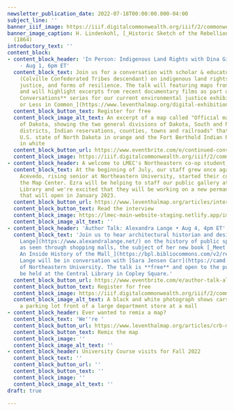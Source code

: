 ```yaml
---
newsletter_publication_date: 2022-07-18T00:00:00.000-04:00
subject_line: ''
banner_iiif_image: https://iiif.digitalcommonwealth.org/iiif/2/commonwealth:ww72bn94m/266,3287,5853,1890/full/0/default.jpg
banner_image_caption: H. Lindenkohl, [_Historic Sketch of the Rebellion_](https://collections.leventhalmap.org/search/commonwealth:ww72bn93b)
  (1864)
introductory_text: ''
content_block:
- content_block_header: 'In Person: Indigenous Land Rights with Dina Gilio-Whitaker
    · Aug 1, 6pm ET'
  content_block_text: Join us for a conversation with scholar & educator [Dina Gilio-Whitaker](https://dgwconsulting.org/#bio)
    (Colville Confederated Tribes descendant) on indigenous land rights, environmental
    justice, and forms of resilience. The talk will featuring maps from our collections
    and will highlight excerpts from recent documentary films as part of our **Continued
    Conversations** series for our current environmental justice exhibition, [_More
    or Less in Common_](https://www.leventhalmap.org/digital-exhibitions/more-or-less-in-common/)_._
  content_block_button_text: Register for free
  content_block_image_alt_text: An excerpt of a map called "Official map of the territory
    of Dakota, showing the two general divisions of Dakota, South and North, the land
    districts, Indian reservations, counties, towns and railroads" that shows the
    U.S. state of North Dakota in orange and the Fort Berthold Indian Reservation
    in white
  content_block_button_url: https://www.eventbrite.com/e/continued-conversations-indigenous-land-rights-with-dina-gilio-whitaker-tickets-378019676027?aff=newsletter20220718
  content_block_image: https://iiif.digitalcommonwealth.org/iiif/2/commonwealth:4m90fb35q/80,121,3713,2479/full/0/default.jpg
- content_block_header: A welcome to LMEC's Northeastern co-op student, Ezra Acevedo
  content_block_text: At the beginning of July, our staff grew once again as Ezra
    Acevedo, rising senior at Northeastern University, started their co-op term with
    the Map Center. Ezra will be helping to staff our public gallery at the Central
    Library and we're excited that they will be working on a new permanent exhibit
    that will open in January 2023.
  content_block_button_url: https://www.leventhalmap.org/articles/interview-with-ezra/
  content_block_button_text: Read the interview
  content_block_image: https://lmec-main-website-staging.netlify.app/images/headshots/ezra-acevedo.jpg
  content_block_image_alt_text: ''
- content_block_header: 'Author Talk: Alexandra Lange • Aug 4, 4pm ET'
  content_block_text: 'Join us to hear architectural historian and design critic [Alexandra
    Lange](https://www.alexandralange.net/) on the history of public space in America
    as seen through shopping malls, the subject of her new book [_Meet Me by the Fountain:
    An Inside History of the Mall_](https://bpl.bibliocommons.com/v2/record/S75C8224624).
    Lange will be in conversation with [Sara Jensen Carr](https://camd.northeastern.edu/faculty/sara-jensen-carr/)
    of Northeastern University. The talk is **free** and open to the public and will
    be held at the Central Library in Copley Square.'
  content_block_button_url: https://www.eventbrite.com/e/author-talk-alexandra-lange-on-meet-me-by-the-fountain-tickets-373389186107?aff=newsletter20220718
  content_block_button_text: Register for free
  content_block_image: https://iiif.digitalcommonwealth.org/iiif/2/commonwealth:0g354t14z/full/,1200/0/default.jpg
  content_block_image_alt_text: A black and white photograph shows cars parked in
    a parking lot front of a large department store at a mall
- content_block_header: Ever wanted to remix a map?
  content_block_text: 'We''re '
  content_block_button_url: https://www.leventhalmap.org/articles/crb-map-remix/
  content_block_button_text: Remix the map
  content_block_image: ''
  content_block_image_alt_text: ''
- content_block_header: University Course visits for Fall 2022
  content_block_text: ''
  content_block_button_url: ''
  content_block_button_text: ''
  content_block_image: ''
  content_block_image_alt_text: ''
draft: true

---
```

